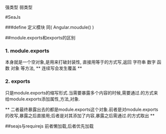 强类型  弱类型

#SeaJs


###define
定义模块   同( Angular.moudule() )

##module.exports和exports的区别
### 1. module.exports
本身就是一个空对象,是用来打破封装性, 直接用等于的方式写,返回 字符串 数字 函数 对象 等方法, ** 连续写会发生覆盖 **

### 2. exports
只是module.exports的缩写形式.当需要暴露多个内容的时候,需要通过.的方式来给module.exports添加属性,方法,对象.

** 二者最终暴露出去的都是module.exports这个对象.前者是对module.exports的改写,暴露之后直接用;后者是对其添加了内容,暴露之后需通过.的方式取出 **

##seajs与requirejs
前者懒加载,后者优先加载

